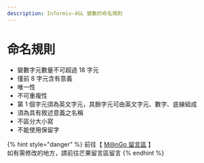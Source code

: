 ```yaml
---
description: Informix-4GL 變數的命名規則
---
```


# 命名規則

* 變數字元數量不可超過 18 字元
* 僅前 8 字元含有意義
* 唯一性
* 不可重複性
* 第 1 個字元須為英文字元，其餘字元可由英文字元、數字、底線組成
* 須為具有敘述意義之名稱
* 不區分大小寫
* 不能使用保留字

{% hint style="danger" %}
前往【 [M@nGo 留言區](https://give0714.pixnet.net/blog/post/45993178-informix-4gl-%E5%91%BD%E5%90%8D%E8%A6%8F%E5%89%87) 】\
如有需修改的地方，請前往芒果留言區留言
{% endhint %}
